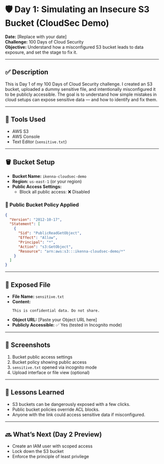 # 🛡️ Day 1: Simulating an Insecure S3 Bucket (CloudSec Demo)

**Date:** [Replace with your date]  
**Challenge:** 100 Days of Cloud Security  
**Objective:** Understand how a misconfigured S3 bucket leads to data exposure, and set the stage to fix it.

---

## ✅ Description

This is Day 1 of my 100 Days of Cloud Security challenge. I created an S3 bucket, uploaded a dummy sensitive file, and intentionally misconfigured it to be publicly accessible. The goal is to understand how simple mistakes in cloud setups can expose sensitive data — and how to identify and fix them.

---

## 🔧 Tools Used

- AWS S3
- AWS Console
- Text Editor (`sensitive.txt`)

---

## 🪣 Bucket Setup

- **Bucket Name:** `ikenna-cloudsec-demo`
- **Region:** `us-east-1` (or your region)
- **Public Access Settings:**
  - Block all public access: ❌ Disabled

### 📄 Public Bucket Policy Applied

```json
{
  "Version": "2012-10-17",
  "Statement": [
    {
      "Sid": "PublicReadGetObject",
      "Effect": "Allow",
      "Principal": "*",
      "Action": "s3:GetObject",
      "Resource": "arn:aws:s3:::ikenna-cloudsec-demo/*"
    }
  ]
}
```

---

## 🔐 Exposed File

- **File Name:** `sensitive.txt`
- **Content:**
  ```
  This is confidential data. Do not share.
  ```
- **Object URL:** [Paste your Object URL here]
- **Publicly Accessible:** ✅ Yes (tested in Incognito mode)

---

## 📸 Screenshots

1. Bucket public access settings
2. Bucket policy showing public access
3. `sensitive.txt` opened via incognito mode
4. Upload interface or file view (optional)

---

## 🧠 Lessons Learned

- S3 buckets can be dangerously exposed with a few clicks.
- Public bucket policies override ACL blocks.
- Anyone with the link could access sensitive data if misconfigured.

---

## 🔜 What’s Next (Day 2 Preview)

- Create an IAM user with scoped access
- Lock down the S3 bucket
- Enforce the principle of least privilege
